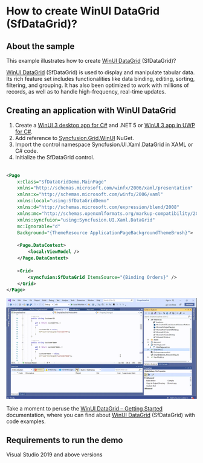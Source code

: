 # How to create WinUI DataGrid (SfDataGrid)?

## About the sample
This example illustrates how to create [WinUI DataGrid](https://www.syncfusion.com/winui-controls/datagrid) (SfDataGrid)?

[WinUI DataGrid](https://www.syncfusion.com/winui-controls/datagrid) (SfDataGrid) is used to display and manipulate tabular data. Its rich feature set includes functionalities like data binding, editing, sorting, filtering, and grouping. It has also been optimized to work with millions of records, as well as to handle high-frequency, real-time updates. 

## Creating an application with WinUI DataGrid
   1. Create a [WinUI 3 desktop app for C#](https://docs.microsoft.com/en-us/windows/apps/winui/winui3/get-started-winui3-for-desktop) and .NET 5 or [WinUI 3 app in UWP for C#](https://docs.microsoft.com/en-us/windows/apps/winui/winui3/get-started-winui3-for-uwp).                
   2. Add reference to [Syncfusion.Grid.WinUI](https://www.nuget.org/packages/Syncfusion.Grid.WinUI) NuGet. 
   3. Import the control namespace Syncfusion.UI.Xaml.DataGrid in XAML or C# code.
   4. Initialize the SfDataGrid control.

```XML

<Page
    x:Class="SfDataGridDemo.MainPage"
    xmlns="http://schemas.microsoft.com/winfx/2006/xaml/presentation"
    xmlns:x="http://schemas.microsoft.com/winfx/2006/xaml"
    xmlns:local="using:SfDataGridDemo"
    xmlns:d="http://schemas.microsoft.com/expression/blend/2008"
    xmlns:mc="http://schemas.openxmlformats.org/markup-compatibility/2006" 
    xmlns:syncfuion="using:Syncfusion.UI.Xaml.DataGrid"
    mc:Ignorable="d"
    Background="{ThemeResource ApplicationPageBackgroundThemeBrush}">

    <Page.DataContext>
        <local:ViewModel />
    </Page.DataContext>
    
    <Grid>
        <syncfuion:SfDataGrid ItemsSource="{Binding Orders}" />
    </Grid>
</Page>

```

![Shows the creating simple SfDataGrid Application](CreatingSimpleSfDataGrid.gif)

Take a moment to peruse the [WinUI DataGrid – Getting Started](https://help.syncfusion.com/winui/datagrid/getting-started) documentation, where you can find about [WinUI DataGrid](https://www.syncfusion.com/winui-controls/datagrid) (SfDataGrid) with code examples.

## Requirements to run the demo
Visual Studio 2019 and above versions
